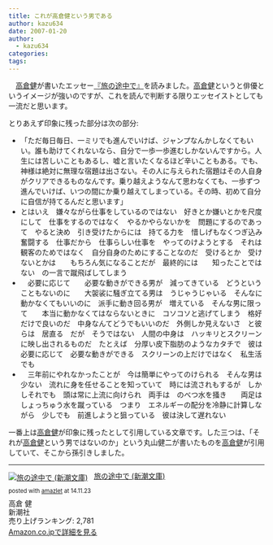 ```yaml
---
title: これが高倉健という男である
author: kazu634
date: 2007-01-20
author:
  - kazu634
categories:
tags:
---
```

<div class="section">
<p>
    　<a href="http://ja.wikipedia.org/wiki/%E9%AB%98%E5%80%89%E5%81%A5" onclick="__gaTracker('send', 'event', 'outbound-article', 'http://ja.wikipedia.org/wiki/%E9%AB%98%E5%80%89%E5%81%A5', '高倉健');" target="blank">高倉健</a>が書いたエッセー<a href="https://www.amazon.co.jp/exec/obidos/ASIN/4101254117/goodpic-22/" onclick="__gaTracker('send', 'event', 'outbound-article', 'https://www.amazon.co.jp/exec/obidos/ASIN/4101254117/goodpic-22/', '『旅の途中で』');" target="_top">『旅の途中で』</a>を読みました。<a href="http://ja.wikipedia.org/wiki/%E9%AB%98%E5%80%89%E5%81%A5" onclick="__gaTracker('send', 'event', 'outbound-article', 'http://ja.wikipedia.org/wiki/%E9%AB%98%E5%80%89%E5%81%A5', '高倉健');" target="blank">高倉健</a>というと俳優というイメージが強いのですが、これを読んで判断する限りエッセイストとしても一流だと思います。
</p>

<p>
    とりあえず印象に残った部分は次の部分:
</p>

<ul>
<li>
      「ただ毎日毎日、一ミリでも進んでいけば、ジャンプなんかしなくてもいい。誰も助けてくれないなら、自分で一歩一歩進むしかないんですから。人生には苦しいこともあるし、嘘と言いたくなるほど辛いこともある。でも、神様は絶対に無理な宿題は出さない。その人に与えられた宿題はその人自身がクリアできるものなんです。乗り越えようなんて思わなくても、一歩ずつ進んでいけば、いつの間にか乗り越えてしまっている。その時、初めて自分に自信が持てるんだと思います」
</li>
<li>
      とはいえ　嫌々ながら仕事をしているのではない　好きとか嫌いとかを尺度にして　仕事をするのではなく　やるかやらないかを　問題にするのであって　やると決め　引き受けたからには　持てる力を　惜しげもなくつぎ込み　奮闘する　仕事だから　仕事らしい仕事を　やってのけようとする　それは　観客のためではなく　自分自身のためにすることなのだ　受けるとか　受けないとかは　　もちろん気になることだが　最終的には　　知ったことではない　の一言で蹴飛ばしてしまう
</li>
<li>
      　必要に応じて　　必要な動きができる男が　減ってきている　どうということもないのに　　大袈裟に騒ぎ立てる男は　うじゃうじゃいる　そんなに動かなくてもいいのに　派手に動き回る男が　増えている　そんな男に限って　　本当に動かなくてはならないときに　コソコソと逃げてしまう　格好だけで良いのだ　中身なんてどうでもいいのだ　外側しか見えないさ　と彼らは　居直る　だが　そうではない　人間の中身は　ハッキリとスクリーンに映し出されるものだ　たとえば　分厚い皮下脂肪のようなカタチで　彼は　必要に応じて　必要な動きができる　スクリーンの上だけではなく　私生活でも
</li>
<li>
      　三年前にやれなかったことが　今は簡単にやってのけられる　そんな男は少ない　流れに身を任せることを知っていて　時には流されもするが　しかしそれでも　頭は常に上流に向けられ　両手は　のべつ水を掻き　　両足は　しょっちゅう水を蹴っている　つまり　エネルギーの配分を冷静に計算しながら　少しでも　前進しようと狙っている　彼は決して遅れない
</li>
</ul>

<p>
    一番上は<a href="http://ja.wikipedia.org/wiki/%E9%AB%98%E5%80%89%E5%81%A5" onclick="__gaTracker('send', 'event', 'outbound-article', 'http://ja.wikipedia.org/wiki/%E9%AB%98%E5%80%89%E5%81%A5', '高倉健');" target="blank">高倉健</a>が印象に残ったとして引用している文章です。した三つは、「それが<a href="http://ja.wikipedia.org/wiki/%E9%AB%98%E5%80%89%E5%81%A5" onclick="__gaTracker('send', 'event', 'outbound-article', 'http://ja.wikipedia.org/wiki/%E9%AB%98%E5%80%89%E5%81%A5', '高倉健');" target="blank">高倉健</a>という男ではないのか」という丸山健二が書いたものを<a href="http://ja.wikipedia.org/wiki/%E9%AB%98%E5%80%89%E5%81%A5" onclick="__gaTracker('send', 'event', 'outbound-article', 'http://ja.wikipedia.org/wiki/%E9%AB%98%E5%80%89%E5%81%A5', '高倉健');" target="blank">高倉健</a>が引用していて、そこから孫引きしました。
</p>

<hr />

<div class="amazlet-box" style="margin-bottom: 0px;">
<div class="amazlet-image" style="float: left; margin: 0px 12px 1px 0px;">
<a href="https://www.amazon.co.jp/exec/obidos/ASIN/4101254117/simsnes-22/ref=nosim/" onclick="__gaTracker('send', 'event', 'outbound-article', 'https://www.amazon.co.jp/exec/obidos/ASIN/4101254117/simsnes-22/ref=nosim/', '');" target="_blank" name="amazletlink"><img style="border: none;" src="https://images-na.ssl-images-amazon.com/images/I/51V6EVG4V6L._SL160_.jpg" alt="旅の途中で (新潮文庫)" /></a>
</div>

<div class="amazlet-info" style="line-height: 120%; margin-bottom: 10px;">
<div class="amazlet-name" style="margin-bottom: 10px; line-height: 120%;">
<a href="https://www.amazon.co.jp/exec/obidos/ASIN/4101254117/simsnes-22/ref=nosim/" onclick="__gaTracker('send', 'event', 'outbound-article', 'https://www.amazon.co.jp/exec/obidos/ASIN/4101254117/simsnes-22/ref=nosim/', '旅の途中で (新潮文庫)');" target="_blank" name="amazletlink">旅の途中で (新潮文庫)</a></p>

<div class="amazlet-powered-date" style="font-size: 80%; margin-top: 5px; line-height: 120%;">
          posted with <a href="http://www.amazlet.com/" onclick="__gaTracker('send', 'event', 'outbound-article', 'http://www.amazlet.com/', 'amazlet');" title="amazlet"  target="_blank">amazlet</a> at 14.11.23
</div>
</div>

<div class="amazlet-detail">
        高倉 健<br /> 新潮社<br /> 売り上げランキング: 2,781
</div>

<div class="amazlet-sub-info" style="float: left;">
<div class="amazlet-link" style="margin-top: 5px;">
<a href="https://www.amazon.co.jp/exec/obidos/ASIN/4101254117/simsnes-22/ref=nosim/" onclick="__gaTracker('send', 'event', 'outbound-article', 'https://www.amazon.co.jp/exec/obidos/ASIN/4101254117/simsnes-22/ref=nosim/', 'Amazon.co.jpで詳細を見る');" target="_blank" name="amazletlink">Amazon.co.jpで詳細を見る</a>
</div>
</div>
</div>

<div class="amazlet-footer" style="clear: left;">
</div>
</div>
</div>
